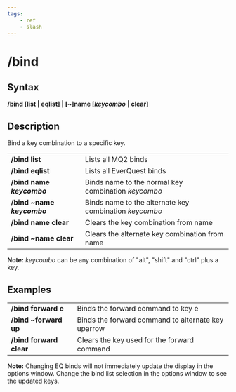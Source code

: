 ```yaml
---
tags:
    - ref
    - slash
---
```

# /bind

## Syntax

**/bind [list \| eqlist\] \| \[~\]name \[**_**keycombo**_ **\| clear]**

## Description

Bind a key combination to a specific key.

|  |  |
| :--- | :--- |
| **/bind list** | Lists all MQ2 binds |
| **/bind eqlist** | Lists all EverQuest binds |
| **/bind name** _**keycombo**_ | Binds name to the normal key combination _keycombo_ |
| **/bind ~name** _**keycombo**_ | Binds name to the alternate key combination _keycombo_ |
| **/bind name clear** | Clears the key combination from name |
| **/bind ~name clear** | Clears the alternate key combination from name |

**Note:** _keycombo_ can be any combination of "alt", "shift" and "ctrl" plus a key.

## Examples

|  |  |
| :--- | :--- |
| **/bind forward e** | Binds the forward command to key e |
| **/bind ~forward up** | Binds the forward command to alternate key uparrow |
| **/bind forward clear** | Clears the key used for the forward command |

**Note:** Changing EQ binds will not immediately update the display in the options window. Change the bind list selection in the options window to see the updated keys.
